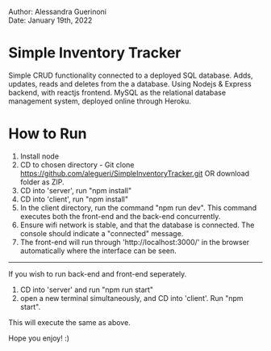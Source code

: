 Author: Alessandra Guerinoni <br/>
Date: January 19th, 2022


# Simple Inventory Tracker
Simple CRUD functionality connected to a deployed SQL database. Adds, updates, reads and deletes from the a database. 
Using Nodejs & Express backend, with reactjs frontend. 
MySQL as the relational database management system, deployed online through Heroku. 

# How to Run
1. Install node 
2. CD to chosen directory - Git clone https://github.com/alegueri/SimpleInventoryTracker.git OR download folder as ZIP. 
3. CD into 'server', run "npm install" 
4. CD into 'client', run "npm install"
5. In the client directory, run the command "npm run dev". This command executes both the front-end and the back-end concurrently. 
6. Ensure wifi network is stable, and that the database is connected. The console should indicate a "connected" message. 
7. The front-end will run through 'http://localhost:3000/' in the browser automatically where the interface can be seen. 

---
If you wish to run back-end and front-end seperately. 
1. CD into 'server' and run "npm run start" 
2. open a new terminal simultaneously, and CD into 'client'. Run "npm start". 

This will execute the same as above. 

Hope you enjoy! :) 
